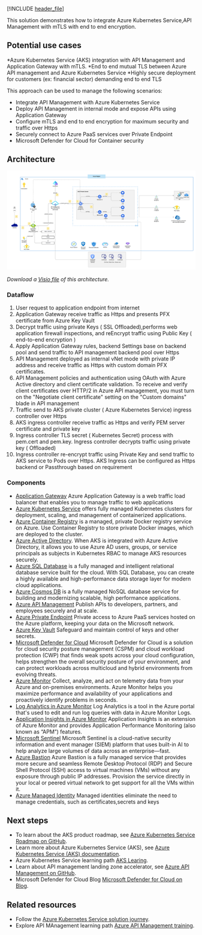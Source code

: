 [!INCLUDE [header_file](../../../includes/sol-idea-header.md)]

This solution demonstrates how to integrate Azure Kubernetes Service,API Management with mTLS with end to end encryption.

## Potential use cases

*Azure Kubernetes Service (AKS) integration with API Management and Application Gateway with mTLS. 
*End to end mutual TLS between Azure API management and Azure Kubernetes Service
*Highly secure deployment for customers (ex: financial sector) demanding end to end TLS

This approach can be used to manage the following scenarios:

* Integrate API Management with Azure Kubernetes Service
* Deploy API Management in internal mode and expose APIs using Application Gateway
* Configure mTLS and end to end encryption for maximum security and traffic over Https  
* Securely connect to Azure PaaS services over Private Endpoint
* Microsoft Defender for Cloud for Container security

## Architecture

![Diagram of the .](../media/mutual-tls-for-deploying-aks-and-apim.png)

*Download a [Visio file](https://arch-center.azureedge.net/mutual-tls-for-deploying-aks-and-apim.vsdx) of this architecture.*

### Dataflow

1. User request to application endpoint from internet
2. Application Gateway receive traffic as Https and presents PFX certificate from Azure Key Vault
3. Decrypt traffic using private Keys ( SSL Offloaded),performs web application firewall inspections, and reEncrypt traffic using Public Key ( end-to-end encryption )
4. Apply Application Gateway rules, backend Settings base on backend pool and send traffic to API management backend pool over Https
5. API Management deployed as internal vNet mode with private IP address and receive traffic as Https with custom domain PFX certificates. 
6. API Management policies and authentication using OAuth with Azure Active directory and client certificate validation. To receive and verify client certificates over HTTP/2 in Azure API management,  you must turn on the "Negotiate client certificate" setting on the "Custom domains" blade in API management
7. Traffic send to AKS private cluster ( Azure Kubernetes Service) ingress controller over Https
8. AKS ingress controller receive traffic as Https and verify PEM server certificate and private key
9. Ingress controller TLS secret ( Kubernetes Secret) process with pem.cert and pem.key. Ingress controller decrypts traffic using private key (  Offloaded)
10. Ingress controller re-encrypt traffic using Private Key and send traffic to AKS service to Pods over Https. AKS Ingress can be configured as Https backend or Passthrough based on requirement

### Components

* [Application Gateway](https://learn.microsoft.com/en-us/azure/application-gateway/overview) Azure Application Gateway is a web traffic load balancer that enables you to manage traffic to web applications
* [Azure Kubernetes Service](https://azure.microsoft.com/services/kubernetes-service) offers fully managed Kubernetes clusters for deployment, scaling, and management of containerized applications.
* [Azure Container Registry](https://azure.microsoft.com/services/container-registry) is a managed, private Docker registry service on Azure. Use Container Registry to store private Docker images, which are deployed to the cluster.
* [Azure Active Directory](https://azure.microsoft.com/services/active-directory). When AKS is integrated with Azure Active Directory, it allows you to use Azure AD users, groups, or service principals as subjects in Kubernetes RBAC to manage AKS resources securely.
* [Azure SQL Database](https://azure.microsoft.com/services/sql-database) is a fully managed and intelligent relational database service built for the cloud. With SQL Database, you can create a highly available and high-performance data storage layer for modern cloud applications.
* [Azure Cosmos DB](https://azure.microsoft.com/services/cosmos-db) is a fully managed NoSQL database service for building and modernizing scalable, high performance applications.
* [Azure API Management](https://azure.microsoft.com/en-us/products/api-management) Publish APIs to developers, partners, and employees securely and at scale.
* [Azure Private Endpoint](https://azure.microsoft.com/en-us/products/private-link) Private access to Azure PaaS services hosted on the Azure platform, keeping your data on the Microsoft network.
* [Azure Key Vault](https://azure.microsoft.com/en-us/products/key-vault) Safeguard and maintain control of keys and other secrets.
* [Microsoft Defender for Cloud](https://azure.microsoft.com/en-us/products/defender-for-cloud) Microsoft Defender for Cloud is a solution for cloud security posture management (CSPM) and cloud workload protection (CWP) that finds weak spots across your cloud configuration, helps strengthen the overall security posture of your environment, and can protect workloads across multicloud and hybrid environments from evolving threats.
* [Azure Monitor](https://azure.microsoft.com/en-us/products/monitor) Collect, analyze, and act on telemetry data from your Azure and on-premises environments. Azure Monitor helps you maximize performance and availability of your applications and proactively identify problems in seconds.
* [Log Analytics in Azure Monitor](https://learn.microsoft.com/en-us/azure/azure-monitor/logs/log-analytics-overview) Log Analytics is a tool in the Azure portal that's used to edit and run log queries with data in Azure Monitor Logs.
* [Application Insights in Azure Monitor](https://learn.microsoft.com/en-us/azure/azure-monitor/app/app-insights-overview) Application Insights is an extension of Azure Monitor and provides Application Performance Monitoring (also known as “APM”) features.
* [Microsoft Sentinel](https://azure.microsoft.com/en-us/products/microsoft-sentinel) Microsoft Sentinel is a cloud-native security information and event manager (SIEM) platform that uses built-in AI to help analyze large volumes of data across an enterprise—fast.
* [Azure Bastion](https://azure.microsoft.com/en-us/products/azure-bastion) Azure Bastion is a fully managed service that provides more secure and seamless Remote Desktop Protocol (RDP) and Secure Shell Protocol (SSH) access to virtual machines (VMs) without any exposure through public IP addresses. Provision the service directly in your local or peered virtual network to get support for all the VMs within it.
* [Azure Managed Identity](https://learn.microsoft.com/en-us/azure/active-directory/managed-identities-azure-resources) Managed identities eliminate the need to manage credentials, such as certificates,secrets and keys

## Next steps

* To learn about the AKS product roadmap, see [Azure Kubernetes Service Roadmap on GitHub](https://github.com/Azure/AKS/projects/1).
* Learn more about Azure Kubernetes Service (AKS), see [Azure Kubernetes Service (AKS) documentation](https://learn.microsoft.com/en-us/azure/aks/intro-kubernetes).
* Azure Kubernetes Service learning path [AKS Learing](https://learn.microsoft.com/en-us/training/paths/intro-to-kubernetes-on-azure).  
* Learn about API management landing zone accelerator, see [Azure API Management on GitHub](https://github.com/Azure/apim-landing-zone-accelerator).
* Microsoft Defender for Cloud Blog [Microsoft Defender for Cloud on Blog](https://techcommunity.microsoft.com/t5/microsoft-defender-for-cloud/bg-p/MicrosoftDefenderCloudBlog).

## Related resources

* Follow the [Azure Kubernetes Service solution journey](../../reference-architectures/containers/aks-start-here.md).
* Explore API MAnagement learning path [Azure API Management training](https://learn.microsoft.com/en-us/training/modules/explore-api-management/).
